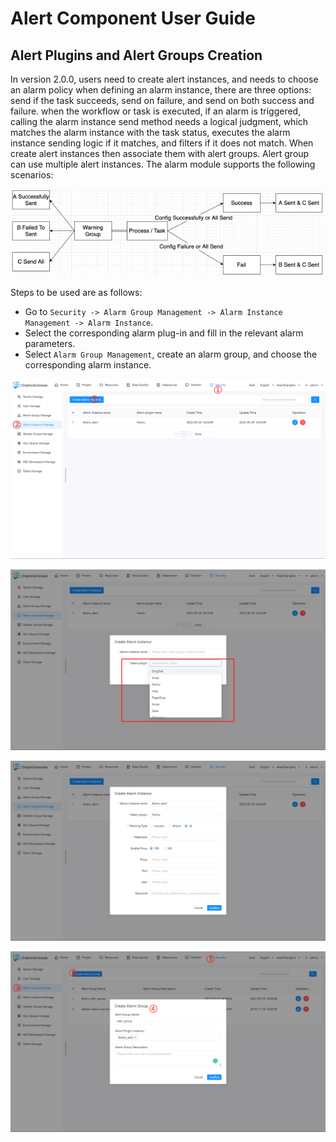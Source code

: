 # Alert Component User Guide

## Alert Plugins and Alert Groups Creation

In version 2.0.0, users need to create alert instances, and needs to choose an alarm policy when defining an alarm instance, there are three options: send if the task succeeds, send on failure, and send on both success and failure. when the workflow or task is executed, if an alarm is triggered, calling the alarm instance send method needs a logical judgment, which matches the alarm instance with the task status, executes the alarm instance sending logic if it matches, and filters if it does not match. When create alert instances then associate them with alert groups. Alert group can use multiple alert instances.
The alarm module supports the following scenarios:

<img src="../../../../img/alert/alert_scenarios_en.png">

Steps to be used are as follows:

- Go to `Security -> Alarm Group Management -> Alarm Instance Management -> Alarm Instance`.
- Select the corresponding alarm plug-in and fill in the relevant alarm parameters.
- Select `Alarm Group Management`, create an alarm group, and choose the corresponding alarm instance.

![alert-instance01](../../../../img/new_ui/dev/alert/alert_instance01.png)

![alert-instance02](../../../../img/new_ui/dev/alert/alert_instance02.png)

![alert-instance03](../../../../img/new_ui/dev/alert/alert_instance03.png)

![alert-instance04](../../../../img/new_ui/dev/alert/alert_instance04.png)
